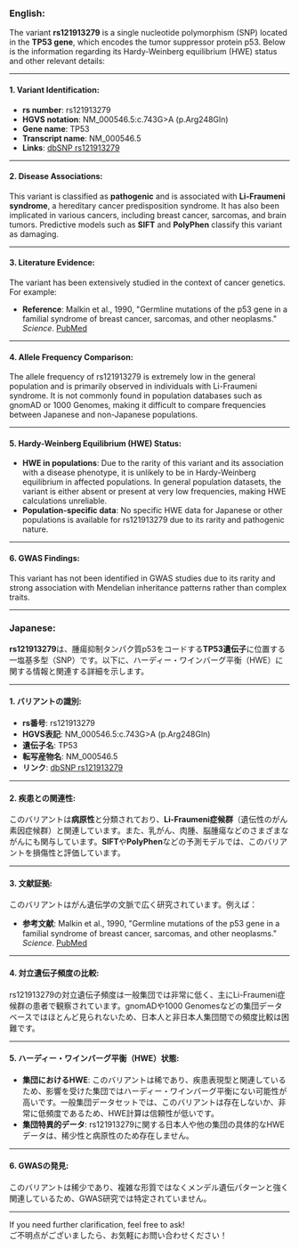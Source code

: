 ### English:
The variant **rs121913279** is a single nucleotide polymorphism (SNP) located in the **TP53 gene**, which encodes the tumor suppressor protein p53. Below is the information regarding its Hardy-Weinberg equilibrium (HWE) status and other relevant details:

---

#### 1. **Variant Identification**:
- **rs number**: rs121913279
- **HGVS notation**: NM_000546.5:c.743G>A (p.Arg248Gln)
- **Gene name**: TP53
- **Transcript name**: NM_000546.5
- **Links**: [dbSNP rs121913279](https://www.ncbi.nlm.nih.gov/snp/rs121913279)

---

#### 2. **Disease Associations**:
This variant is classified as **pathogenic** and is associated with **Li-Fraumeni syndrome**, a hereditary cancer predisposition syndrome. It has also been implicated in various cancers, including breast cancer, sarcomas, and brain tumors. Predictive models such as **SIFT** and **PolyPhen** classify this variant as damaging.

---

#### 3. **Literature Evidence**:
The variant has been extensively studied in the context of cancer genetics. For example:
- **Reference**: Malkin et al., 1990, "Germline mutations of the p53 gene in a familial syndrome of breast cancer, sarcomas, and other neoplasms." *Science*. [PubMed](https://pubmed.ncbi.nlm.nih.gov/1978757/)

---

#### 4. **Allele Frequency Comparison**:
The allele frequency of rs121913279 is extremely low in the general population and is primarily observed in individuals with Li-Fraumeni syndrome. It is not commonly found in population databases such as gnomAD or 1000 Genomes, making it difficult to compare frequencies between Japanese and non-Japanese populations.

---

#### 5. **Hardy-Weinberg Equilibrium (HWE) Status**:
- **HWE in populations**: Due to the rarity of this variant and its association with a disease phenotype, it is unlikely to be in Hardy-Weinberg equilibrium in affected populations. In general population datasets, the variant is either absent or present at very low frequencies, making HWE calculations unreliable.
- **Population-specific data**: No specific HWE data for Japanese or other populations is available for rs121913279 due to its rarity and pathogenic nature.

---

#### 6. **GWAS Findings**:
This variant has not been identified in GWAS studies due to its rarity and strong association with Mendelian inheritance patterns rather than complex traits.

---

### Japanese:
**rs121913279**は、腫瘍抑制タンパク質p53をコードする**TP53遺伝子**に位置する一塩基多型（SNP）です。以下に、ハーディー・ワインバーグ平衡（HWE）に関する情報と関連する詳細を示します。

---

#### 1. **バリアントの識別**:
- **rs番号**: rs121913279
- **HGVS表記**: NM_000546.5:c.743G>A (p.Arg248Gln)
- **遺伝子名**: TP53
- **転写産物名**: NM_000546.5
- **リンク**: [dbSNP rs121913279](https://www.ncbi.nlm.nih.gov/snp/rs121913279)

---

#### 2. **疾患との関連性**:
このバリアントは**病原性**と分類されており、**Li-Fraumeni症候群**（遺伝性のがん素因症候群）と関連しています。また、乳がん、肉腫、脳腫瘍などのさまざまながんにも関与しています。**SIFT**や**PolyPhen**などの予測モデルでは、このバリアントを損傷性と評価しています。

---

#### 3. **文献証拠**:
このバリアントはがん遺伝学の文脈で広く研究されています。例えば：
- **参考文献**: Malkin et al., 1990, "Germline mutations of the p53 gene in a familial syndrome of breast cancer, sarcomas, and other neoplasms." *Science*. [PubMed](https://pubmed.ncbi.nlm.nih.gov/1978757/)

---

#### 4. **対立遺伝子頻度の比較**:
rs121913279の対立遺伝子頻度は一般集団では非常に低く、主にLi-Fraumeni症候群の患者で観察されています。gnomADや1000 Genomesなどの集団データベースではほとんど見られないため、日本人と非日本人集団間での頻度比較は困難です。

---

#### 5. **ハーディー・ワインバーグ平衡（HWE）状態**:
- **集団におけるHWE**: このバリアントは稀であり、疾患表現型と関連しているため、影響を受けた集団ではハーディー・ワインバーグ平衡にない可能性が高いです。一般集団データセットでは、このバリアントは存在しないか、非常に低頻度であるため、HWE計算は信頼性が低いです。
- **集団特異的データ**: rs121913279に関する日本人や他の集団の具体的なHWEデータは、稀少性と病原性のため存在しません。

---

#### 6. **GWASの発見**:
このバリアントは稀少であり、複雑な形質ではなくメンデル遺伝パターンと強く関連しているため、GWAS研究では特定されていません。

---

If you need further clarification, feel free to ask!  
ご不明点がございましたら、お気軽にお問い合わせください！